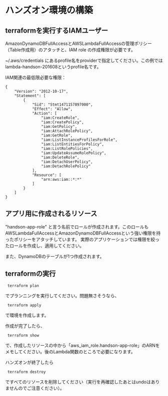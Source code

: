 # ハンズオン環境の構築

## terraformを実行するIAMユーザー

AmazonDynamoDBFullAccessとAWSLambdaFullAccessの管理ポリシー（Table作成用）のアタッチと、IAM role の作成権限が必要です。

~/.aws/credentials にあるprofile名をproviderで指定してください。この例ではlambda-handson-201608というprofile名です。

IAM関連の最低限必要な権限：

```
{
    "Version": "2012-10-17",
    "Statement": [
        {
            "Sid": "Stmt1471157897000",
            "Effect": "Allow",
            "Action": [
                "iam:CreateRole",
                "iam:CreatePolicy",
                "iam:GetPolicy",
                "iam:AttachRolePolicy",
                "iam:GetRole",
                "iam:ListInstanceProfilesForRole",
                "iam:ListEntitiesForPolicy",
                "iam:ListRolePolicies",
                "iam:UpdateAssumeRolePolicy",
                "iam:DeleteRole",
                "iam:DetachUserPolicy",
                "iam:DetachRolePolicy"
            ],
            "Resource": [
                "arn:aws:iam::*:*"
            ]
        }
    ]
}
```

## アプリ用に作成されるリソース

"handson-app-role" と言う名前でロールが作成されます。このロールもAWSLambdaFullAccessとAmazonDynamoDBFullAccessという強い権限を持ったポリシーをアタッチしています。
実際のアプリケーションでは権限を絞ったロールを作成し、適用してください。

また、DynamoDBのテーブルが1つ作成されます。

## terraformの実行

```
 terraform plan
```

でプランニングを実行してください。問題無さそうなら、

```
 terraform apply
```

で環境を作成します。

作成が完了したら、

```
 terraform show
```

で、作成したリソースの中から「aws_iam_role.handson-app-role」のARNをメモしてください。後のLambda関数のところで必要になります。

ハンズオンが終了したら

```
 terraform destroy
```

ですべてのリソースを削除してください（実行を再確認したあとはundoはありませんのでご注意ください）。
